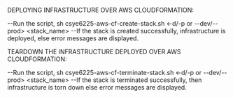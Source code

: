 DEPLOYING INFRASTRUCTURE OVER AWS CLOUDFORMATION:

--Run the script, sh csye6225-aws-cf-create-stack.sh <-d/-p or --dev/--prod> <stack_name>
--If the stack is created successfully, infrastructure is deployed, else error messages are displayed.

TEARDOWN THE INFRASTRUCTURE DEPLOYED OVER AWS CLOUDFORMATION:

--Run the script, sh csye6225-aws-cf-terminate-stack.sh <-d/-p or --dev/--prod> <stack_name>
--If the stack is terminated successfully, then infrastructure is torn down else error messages are displayed. 

